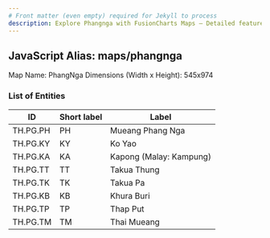 ```yaml
---
# Front matter (even empty) required for Jekyll to process
description: Explore Phangnga with FusionCharts Maps – Detailed features for seamless integration. Try now & enhance your data visualization today! 
---
```


## JavaScript Alias: maps/phangnga

Map Name: PhangNga
Dimensions (Width x Height): 545x974

### List of Entities

| ID       | Short label | Label                   |
| -------- | ----------- | ----------------------- |
| TH.PG.PH | PH          | Mueang Phang Nga        |
| TH.PG.KY | KY          | Ko Yao                  |
| TH.PG.KA | KA          | Kapong (Malay: Kampung) |
| TH.PG.TT | TT          | Takua Thung             |
| TH.PG.TK | TK          | Takua Pa                |
| TH.PG.KB | KB          | Khura Buri              |
| TH.PG.TP | TP          | Thap Put                |
| TH.PG.TM | TM          | Thai Mueang             |
